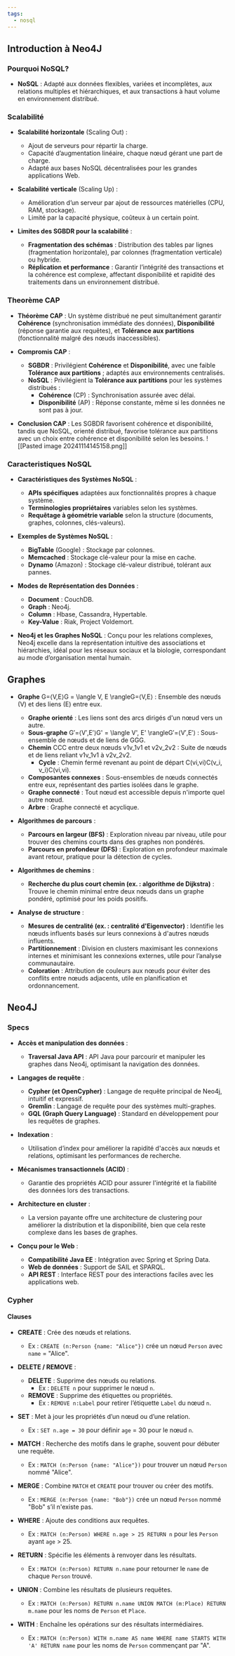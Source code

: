 ```yaml
---
tags:
  - nosql
---
```

## Introduction à Neo4J
### Pourquoi NoSQL?

- **NoSQL** : Adapté aux données flexibles, variées et incomplètes, aux relations multiples et hiérarchiques, et aux transactions à haut volume en environnement distribué.
### Scalabilité
- **Scalabilité horizontale** (Scaling Out) :
    
    - Ajout de serveurs pour répartir la charge.
    - Capacité d’augmentation linéaire, chaque nœud gérant une part de charge.
    - Adapté aux bases NoSQL décentralisées pour les grandes applications Web.
- **Scalabilité verticale** (Scaling Up) :
    
    - Amélioration d’un serveur par ajout de ressources matérielles (CPU, RAM, stockage).
    - Limité par la capacité physique, coûteux à un certain point.
- **Limites des SGBDR pour la scalabilité** :
    - **Fragmentation des schémas** : Distribution des tables par lignes (fragmentation horizontale), par colonnes (fragmentation verticale) ou hybride.
    - **Réplication et performance** : Garantir l’intégrité des transactions et la cohérence est complexe, affectant disponibilité et rapidité des traitements dans un environnement distribué.
### Theorème CAP
- **Théorème CAP** : Un système distribué ne peut simultanément garantir **Cohérence** (synchronisation immédiate des données), **Disponibilité** (réponse garantie aux requêtes), et **Tolérance aux partitions** (fonctionnalité malgré des nœuds inaccessibles).
- **Compromis CAP** :
    
    - **SGBDR** : Privilégient **Cohérence** et **Disponibilité**, avec une faible **Tolérance aux partitions** ; adaptés aux environnements centralisés.
    - **NoSQL** : Privilégient la **Tolérance aux partitions** pour les systèmes distribués :
        - **Cohérence** (CP) : Synchronisation assurée avec délai.
        - **Disponibilité** (AP) : Réponse constante, même si les données ne sont pas à jour.
- **Conclusion CAP** : Les SGBDR favorisent cohérence et disponibilité, tandis que NoSQL, orienté distribué, favorise tolérance aux partitions avec un choix entre cohérence et disponibilité selon les besoins.
![[Pasted image 20241114145158.png]]
### Caracteristiques NoSQL
- **Caractéristiques des Systèmes NoSQL** :
    
    - **APIs spécifiques** adaptées aux fonctionnalités propres à chaque système.
    - **Terminologies propriétaires** variables selon les systèmes.
    - **Requêtage à géométrie variable** selon la structure (documents, graphes, colonnes, clés-valeurs).
- **Exemples de Systèmes NoSQL** :
    
    - **BigTable** (Google) : Stockage par colonnes.
    - **Memcached** : Stockage clé-valeur pour la mise en cache.
    - **Dynamo** (Amazon) : Stockage clé-valeur distribué, tolérant aux pannes.
- **Modes de Représentation des Données** :
    - **Document** : CouchDB.
    - **Graph** : Neo4j.
    - **Column** : Hbase, Cassandra, Hypertable.
    - **Key-Value** : Riak, Project Voldemort.
- **Neo4j et les Graphes NoSQL** : Conçu pour les relations complexes, Neo4j excelle dans la représentation intuitive des associations et hiérarchies, idéal pour les réseaux sociaux et la biologie, correspondant au mode d’organisation mental humain.
## Graphes
- **Graphe** G=⟨V,E⟩G = \langle V, E \rangleG=⟨V,E⟩ : Ensemble des nœuds (V) et des liens (E) entre eux.
    
    - **Graphe orienté** : Les liens sont des arcs dirigés d'un nœud vers un autre.
    - **Sous-graphe** G′=⟨V′,E′⟩G' = \langle V', E' \rangleG′=⟨V′,E′⟩ : Sous-ensemble de nœuds et de liens de GGG.
    - **Chemin** CCC entre deux nœuds v1v_1v1​ et v2v_2v2​ : Suite de nœuds et de liens reliant v1v_1v1​ à v2v_2v2​.
        - **Cycle** : Chemin fermé revenant au point de départ C(vi,vi)C(v_i, v_i)C(vi​,vi​).
    - **Composantes connexes** : Sous-ensembles de nœuds connectés entre eux, représentant des parties isolées dans le graphe.
    - **Graphe connecté** : Tout nœud est accessible depuis n'importe quel autre nœud.
    - **Arbre** : Graphe connecté et acyclique.
- **Algorithmes de parcours** :
    
    - **Parcours en largeur (BFS)** : Exploration niveau par niveau, utile pour trouver des chemins courts dans des graphes non pondérés.
    - **Parcours en profondeur (DFS)** : Exploration en profondeur maximale avant retour, pratique pour la détection de cycles.
- **Algorithmes de chemins** :
    
    - **Recherche du plus court chemin (ex. : algorithme de Dijkstra)** : Trouve le chemin minimal entre deux nœuds dans un graphe pondéré, optimisé pour les poids positifs.
- **Analyse de structure** :
    
    - **Mesures de centralité (ex. : centralité d'Eigenvector)** : Identifie les nœuds influents basés sur leurs connexions à d'autres nœuds influents.
    - **Partitionnement** : Division en clusters maximisant les connexions internes et minimisant les connexions externes, utile pour l’analyse communautaire.
    - **Coloration** : Attribution de couleurs aux nœuds pour éviter des conflits entre nœuds adjacents, utile en planification et ordonnancement.
## Neo4J
### Specs
- **Accès et manipulation des données** :
  - **Traversal Java API** : API Java pour parcourir et manipuler les graphes dans Neo4j, optimisant la navigation des données.

- **Langages de requête** :
  - **Cypher (et OpenCypher)** : Langage de requête principal de Neo4j, intuitif et expressif.
  - **Gremlin** : Langage de requête pour des systèmes multi-graphes.
  - **GQL (Graph Query Language)** : Standard en développement pour les requêtes de graphes.

- **Indexation** :
  - Utilisation d’index pour améliorer la rapidité d'accès aux nœuds et relations, optimisant les performances de recherche.

- **Mécanismes transactionnels (ACID)** :
  - Garantie des propriétés ACID pour assurer l'intégrité et la fiabilité des données lors des transactions.

- **Architecture en cluster** :
  - La version payante offre une architecture de clustering pour améliorer la distribution et la disponibilité, bien que cela reste complexe dans les bases de graphes.

- **Conçu pour le Web** :
  - **Compatibilité Java EE** : Intégration avec Spring et Spring Data.
  - **Web de données** : Support de SAIL et SPARQL.
  - **API REST** : Interface REST pour des interactions faciles avec les applications web.
### Cypher
#### Clauses
- **CREATE** : Crée des nœuds et relations.
  - Ex : `CREATE (n:Person {name: "Alice"})` crée un nœud `Person` avec `name` = "Alice".

- **DELETE / REMOVE** :
  - **DELETE** : Supprime des nœuds ou relations.
    - Ex : `DELETE n` pour supprimer le nœud `n`.
  - **REMOVE** : Supprime des étiquettes ou propriétés.
    - Ex : `REMOVE n:Label` pour retirer l’étiquette `Label` du nœud `n`.

- **SET** : Met à jour les propriétés d’un nœud ou d’une relation.
  - Ex : `SET n.age = 30` pour définir `age` = 30 pour le nœud `n`.

- **MATCH** : Recherche des motifs dans le graphe, souvent pour débuter une requête.
  - Ex : `MATCH (n:Person {name: "Alice"})` pour trouver un nœud `Person` nommé "Alice".

- **MERGE** : Combine `MATCH` et `CREATE` pour trouver ou créer des motifs.
  - Ex : `MERGE (n:Person {name: "Bob"})` crée un nœud `Person` nommé "Bob" s’il n'existe pas.

- **WHERE** : Ajoute des conditions aux requêtes.
  - Ex : `MATCH (n:Person) WHERE n.age > 25 RETURN n` pour les `Person` ayant `age` > 25.

- **RETURN** : Spécifie les éléments à renvoyer dans les résultats.
  - Ex : `MATCH (n:Person) RETURN n.name` pour retourner le `name` de chaque `Person` trouvé.

- **UNION** : Combine les résultats de plusieurs requêtes.
  - Ex : `MATCH (n:Person) RETURN n.name UNION MATCH (m:Place) RETURN m.name` pour les noms de `Person` et `Place`.

- **WITH** : Enchaîne les opérations sur des résultats intermédiaires.
  - Ex : `MATCH (n:Person) WITH n.name AS name WHERE name STARTS WITH 'A' RETURN name` pour les noms de `Person` commençant par "A".

